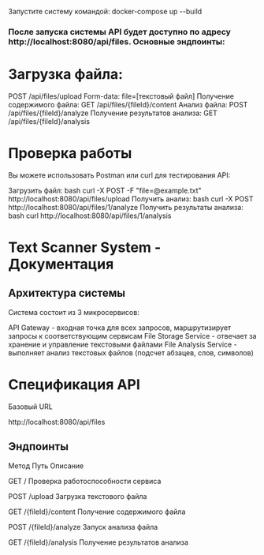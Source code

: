 Запустите систему командой: docker-compose up --build


### После запуска системы API будет доступно по адресу http://localhost:8080/api/files. Основные эндпоинты:

# Загрузка файла:
POST /api/files/upload
Form-data: file=[текстовый файл]
Получение содержимого файла:
GET /api/files/{fileId}/content
Анализ файла:
POST /api/files/{fileId}/analyze
Получение результатов анализа:
GET /api/files/{fileId}/analysis 
# Проверка работы

Вы можете использовать Postman или curl для тестирования API:

Загрузить файл:
bash
curl -X POST -F "file=@example.txt" http://localhost:8080/api/files/upload
Получить анализ:
bash
curl -X POST http://localhost:8080/api/files/1/analyze
Получить результаты анализа:
bash
curl http://localhost:8080/api/files/1/analysis

# Text Scanner System - Документация
## Архитектура системы

Система состоит из 3 микросервисов:

API Gateway - входная точка для всех запросов, маршрутизирует запросы к соответствующим сервисам
File Storage Service - отвечает за хранение и управление текстовыми файлами
File Analysis Service - выполняет анализ текстовых файлов (подсчет абзацев, слов, символов)

# Спецификация API

Базовый URL

http://localhost:8080/api/files

## Эндпоинты

Метод	Путь	Описание

GET	/	Проверка работоспособности сервиса

POST	/upload	Загрузка текстового файла

GET	/{fileId}/content	Получение содержимого файла

POST	/{fileId}/analyze	Запуск анализа файла

GET	/{fileId}/analysis	Получение результатов анализа